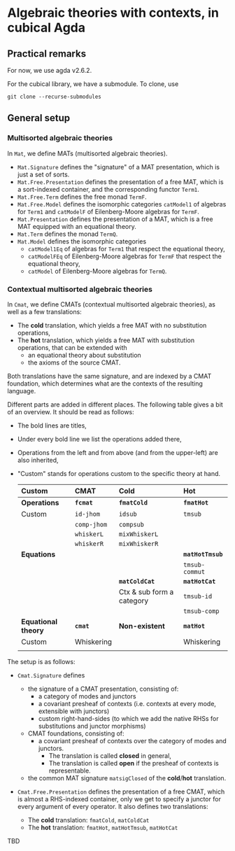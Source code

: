 # Algebraic theories with contexts, in cubical Agda

## Practical remarks

For now, we use agda v2.6.2.

For the cubical library, we have a submodule.
To clone, use

```
git clone --recurse-submodules
```

## General setup

### Multisorted algebraic theories

In `Mat`, we define MATs (multisorted algebraic theories).

- `Mat.Signature` defines the "signature" of a MAT presentation, which is just a set of sorts.
- `Mat.Free.Presentation` defines the presentation of a free MAT, which is a sort-indexed container, and the corresponding functor `Term1`.
- `Mat.Free.Term` defines the free monad `TermF`.
- `Mat.Free.Model` defines the isomorphic categories `catModel1` of algebras for `Term1` and `catModelF` of Eilenberg-Moore algebras for `TermF`.
- `Mat.Presentation` defines the presentation of a MAT, which is a free MAT equipped with an equational theory.
- `Mat.Term` defines the monad `TermQ`.
- `Mat.Model` defines the isomorphic categories
   - `catModel1Eq` of algebras for `Term1` that respect the equational theory,
   - `catModelFEq` of Eilenberg-Moore algebras for `TermF` that respect the equational theory,
   - `catModel` of Eilenberg-Moore algebras for `TermQ`.

### Contextual multisorted algebraic theories

In `Cmat`, we define CMATs (contextual multisorted algebraic theories), as well as a few translations:

- The **cold** translation, which yields a free MAT with no substitution operations,
- The **hot** translation, which yields a free MAT with substitution operations, that can be extended with
   - an equational theory about substitution
   - the axioms of the source CMAT.

Both translations have the same signature, and are indexed by a CMAT foundation, which determines what are the contexts of the resulting language.
     
Different parts are added in different places. The following table gives a bit of an overview. It should be read as follows:
- The bold lines are titles,
- Under every bold line we list the operations added there,
- Operations from the left and from above (and from the upper-left) are also inherited,
- "Custom" stands for operations custom to the specific theory at hand.
  
  | **Custom**            | **CMAT**    | **Cold**                  | **Hot**           |
  |:--------------------- |:----------- |:------------------------- |:----------------- |
  | **Operations**        | **`fcmat`** | **`fmatCold`**            | **`fmatHot`**     |
  | Custom                | `id-jhom`   | `idsub`                   | `tmsub`           |
  |                       | `comp-jhom` | `compsub`                 |                   |
  |                       | `whiskerL`  | `mixWhiskerL`             |                   |
  |                       | `whiskerR`  | `mixWhiskerR`             |                   |
  | **Equations**         |             |                           | **`matHotTmsub`** |
  |                       |             |                           | `tmsub-commut`    |
  |                       |             | **`matColdCat`**          | **`matHotCat`**   |
  |                       |             | Ctx & sub form a category | `tmsub-id`        |
  |                       |             |                           | `tmsub-comp`      |
  | **Equational theory** | **`cmat`**  | **Non-existent**          | **`matHot`**      |
  | Custom                | Whiskering  |                           | Whiskering        |
  |                       |             |                           |                   |

The setup is as follows:

- `Cmat.Signature` defines 
  
   - the signature of a CMAT presentation, consisting of:
      - a category of modes and junctors
      - a covariant presheaf of contexts (i.e. contexts at every mode, extensible with junctors)
      - custom right-hand-sides (to which we add the native RHSs for substitutions and junctor morphisms)
   - CMAT foundations, consisting of:
      - a covariant presheaf of contexts over the category of modes and junctors.
         - The translation is called **closed** in general,
         - The translation is called **open** if the presheaf of contexts is representable.
   - the common MAT signature `matsigClosed` of the **cold**/**hot** translation.

- `Cmat.Free.Presentation` defines the presentation of a free CMAT, which is almost a RHS-indexed container, only we get to specify a junctor for every argument of every operator. It also defines two translations:
  
   - The **cold** translation: `fmatCold`, `matColdCat`
   - The **hot** translation: `fmatHot`, `matHotTmsub`, `matHotCat`

TBD
